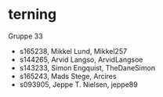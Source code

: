 # terning
Gruppe 33
* s165238, Mikkel Lund, Mikkel257
* s144265, Arvid Langso, ArvidLangsoe
* s143233, Simon Engquist, TheDaneSimon
* s165243, Mads Stege, Arcires
* s093905, Jeppe T. Nielsen, jeppe89
